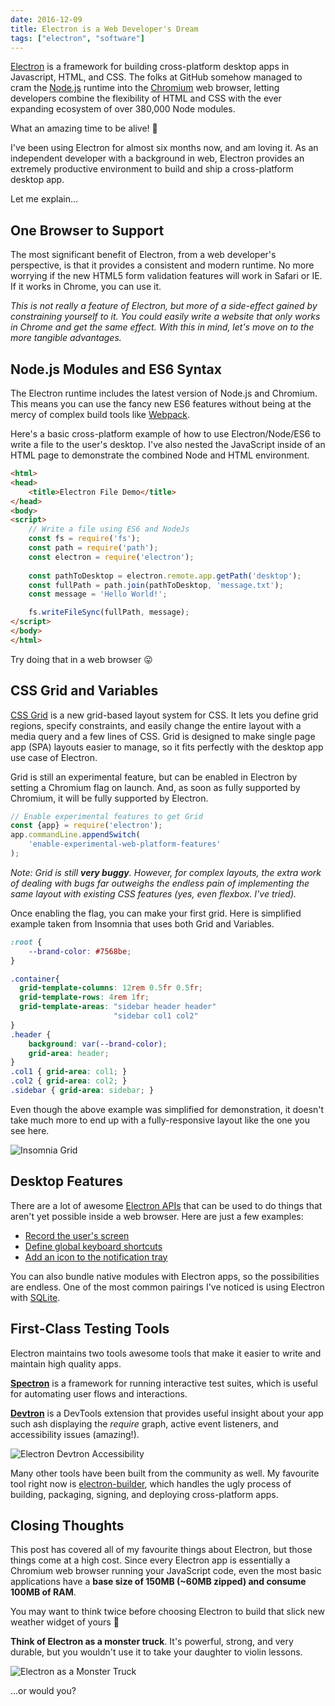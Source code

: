 ```yaml
---
date: 2016-12-09
title: Electron is a Web Developer's Dream
tags: ["electron", "software"]
---
```


[Electron](http://electron.atom.io/) is a framework for building cross-platform
desktop apps in Javascript, HTML, and CSS. The folks at GitHub somehow
managed to cram the [Node.js](https://nodejs.org) runtime into the
[Chromium](https://www.chromium.org/) web browser, letting developers combine 
the flexibility of HTML and CSS with the ever expanding ecosystem of 
over 380,000 Node modules. 

<!--more-->

What an amazing time to be alive! &#128588;

I've been using Electron for almost six months now, and am loving it. As an
independent developer with a background in web, Electron provides an extremely
productive environment to build and ship a cross-platform desktop app.

Let me explain...

## One Browser to Support

The most significant benefit of Electron, from a web developer's perspective, is 
that it provides a consistent and modern runtime. No more worrying if the new
HTML5 form validation features will work in Safari or IE. If it works in Chrome,
you can use it. 

_This is not really a feature of Electron, but more of a side-effect gained by
constraining yourself to it. You could easily write a website that only works in 
Chrome and get the same effect. With this in mind, let's move on to the more 
tangible advantages._

## Node.js Modules and ES6 Syntax

The Electron runtime includes the latest version of Node.js and Chromium.
This means you can use the fancy new ES6 features without being at the mercy of 
complex build tools like [Webpack](https://webpack.github.io/). 

Here's a basic cross-platform example of how to use Electron/Node/ES6 to write a file
to the user's desktop. I've also nested the JavaScript inside of an HTML page to 
demonstrate the combined Node and HTML environment.

```html
<html>
<head>
    <title>Electron File Demo</title>
</head>
<body>
<script>
    // Write a file using ES6 and NodeJs
    const fs = require('fs');
    const path = require('path');
    const electron = require('electron');
    
    const pathToDesktop = electron.remote.app.getPath('desktop');
    const fullPath = path.join(pathToDesktop, 'message.txt');
    const message = 'Hello World!';

    fs.writeFileSync(fullPath, message);
</script>
</body>
</html>
```

Try doing that in a web browser &#128539;

## CSS Grid and Variables

[CSS Grid](https://css-tricks.com/snippets/css/complete-guide-grid/) is a new 
grid-based layout system for CSS. It lets you define grid regions, specify constraints, 
and easily change the entire layout with a media query and a few lines of CSS. Grid is
designed to make single page app (SPA) layouts easier to manage, so it fits perfectly
with the desktop app use case of Electron.

Grid is still an experimental feature, but can be enabled in Electron by setting a
Chromium flag on launch. And, as soon as fully supported by Chromium, it will be 
fully supported by Electron.

```js
// Enable experimental features to get Grid
const {app} = require('electron');
app.commandLine.appendSwitch(
    'enable-experimental-web-platform-features'
);
```

_Note: Grid is still **very buggy**. However, for complex layouts, the extra work of
dealing with bugs far outweighs the endless pain of implementing the same layout with
existing CSS features (yes, even flexbox. I've tried)._

Once enabling the flag, you can make your first grid. Here is simplified example 
taken from Insomnia that uses both Grid and Variables.

```css
:root {
    --brand-color: #7568be;
}

.container{
  grid-template-columns: 12rem 0.5fr 0.5fr;
  grid-template-rows: 4rem 1fr;
  grid-template-areas: "sidebar header header"
                       "sidebar col1 col2"
}
.header { 
    background: var(--brand-color);
    grid-area: header; 
}
.col1 { grid-area: col1; }
.col2 { grid-area: col2; }
.sidebar { grid-area: sidebar; }
```

Even though the above example was simplified for demonstration, it doesn't take much
more to end up with a fully-responsive layout like the one you see here.

![Insomnia Grid](/images/blog/insomnia-grid.png)

## Desktop Features

There are a lot of awesome [Electron APIs](http://electron.atom.io/docs/api/) that
can be used to do things that aren't yet possible inside a web browser. Here are 
just a few examples:

- [Record the user's screen](http://electron.atom.io/docs/api/desktop-capturer/)
- [Define global keyboard shortcuts](http://electron.atom.io/docs/api/accelerator/)
- [Add an icon to the notification tray](http://electron.atom.io/docs/api/tray/)

You can also bundle native modules with Electron apps, so the possibilities are
endless. One of the most common pairings I've noticed is using Electron with
[SQLite](https://sqlite.org/).

## First-Class Testing Tools

Electron maintains two tools awesome tools that make it easier to write and maintain 
high quality apps.

**[Spectron](http://electron.atom.io/spectron/)** is a framework for running interactive
test suites, which is useful for automating user flows and interactions.

**[Devtron](http://electron.atom.io/devtron/)** is a DevTools extension that provides
useful insight about your app such ash displaying the _require_ graph, active event listeners,
and accessibility issues (amazing!).

![Electron Devtron Accessibility](/images/blog/devtron.png)

Many other tools have been built from the community as well. My favourite tool right now
is [electron-builder](https://github.com/electron-userland/electron-builder), which handles
the ugly process of building, packaging, signing, and deploying cross-platform apps.

## Closing Thoughts

This post has covered all of my favourite things about Electron, but those things come at
a high cost. Since every Electron app is essentially a Chromium web browser running your
JavaScript code, even the most basic applications have a **base size of 150MB 
(~60MB zipped) and consume 100MB of RAM**. 

<p class="text-xl">
You may want to think twice before choosing Electron to build that slick new weather widget
of yours &#128586;
</p>

**Think of Electron as a monster truck**. It's powerful, strong, and very durable,
but you wouldn't use it to take your daughter to violin lessons.

![Electron as a Monster Truck](https://media.giphy.com/media/Lv6v0fAcPDfnW/giphy.gif)

...or would you?
